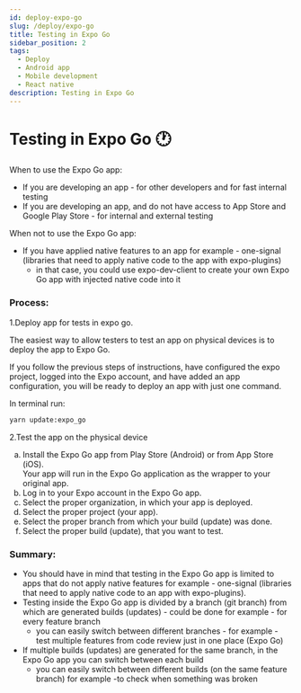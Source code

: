 ```yaml
---
id: deploy-expo-go
slug: /deploy/expo-go
title: Testing in Expo Go
sidebar_position: 2
tags:
  - Deploy
  - Android app
  - Mobile development
  - React native
description: Testing in Expo Go
---
```


# Testing in Expo Go 🕐

When to use the Expo Go app:

- If you are developing an app - for other developers and for fast internal testing
- If you are developing an app, and do not have access to App Store and Google Play Store - for internal and external testing

When not to use the Expo Go app:

<ul>
    <li>
        If you have applied native features to an app for example - one-signal (libraries that need to apply native code to the app with expo-plugins)
        <ul>
            <li>in that case, you could use expo-dev-client to create your own Expo Go app with injected native code into it</li>
        </ul>
    </li>
</ul>

### Process:

1.Deploy app for tests in expo go.

The easiest way to allow testers to test an app on physical devices is to deploy the app to Expo Go.

If you follow the previous steps of instructions, have configured the expo project, logged into the Expo account, and have added an app configuration, you will be ready to deploy an app with just one command.

In terminal run:

```bash
yarn update:expo_go
```

2.Test the app on the physical device

<ol type="a">
    <li>
        Install the Expo Go app from Play Store (Android) or from App Store (iOS). <br>
        Your app will run in the Expo Go application as the wrapper to your original app.
    </li>
    <li>Log in to your Expo account in the Expo Go app.</li>
    <li>Select the proper organization, in which your app is deployed.</li>
    <li>Select the proper project (your app).</li>
    <li>Select the proper branch from which your build (update) was done.</li>
    <li>Select the proper build (update), that you want to test. </li>
</ol>

### Summary:

<ul>
    <li>You should have in mind that testing in the Expo Go app is limited to apps that do not apply native features for example - one-signal (libraries that need to apply native code to an app with expo-plugins).</li>
    <li>
        Testing inside the Expo Go app is divided by a branch (git branch) from which are generated builds (updates) - could be done for example - for every feature branch
        <ul>
            <li>you can easily switch between different branches - for example - test multiple features from code review just in one place (Expo Go)</li>
        </ul>
    </li>
    <li>
        If multiple builds (updates) are generated for the same branch, in the Expo Go app you can switch between each build 
        <ul>
            <li>you can easily switch between different builds (on the same feature branch) for example -to check when something was broken</li>
        </ul>
    </li>
</ul>
